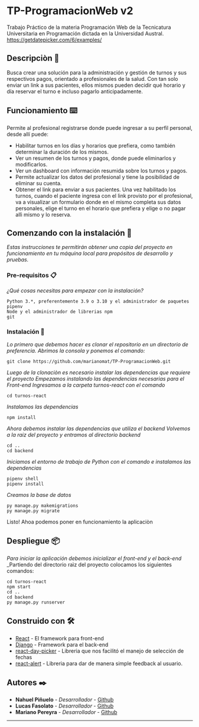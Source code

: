 # TP-ProgramacionWeb v2
Trabajo Práctico de la materia Programación Web de la Tecnicatura Universitaria en Programación dictada en la Universidad Austral.
https://getdatepicker.com/6/examples/

## Descripciòn 📖
Busca crear una solución para la administración y gestión de turnos y sus respectivos pagos, orientado a profesionales de la salud.
Con tan solo enviar un link a sus pacientes, ellos mismos pueden decidir qué horario y día reservar el turno e incluso pagarlo anticipadamente.

## Funcionamiento ⌨️
Permite al profesional registrarse donde puede ingresar a su perfil personal, desde allí puede:
- Habilitar turnos en los días y horarios que prefiera, como también determinar la duración de los mismos.
- Ver un resumen de los turnos y pagos, donde puede eliminarlos y modificarlos.
- Ver un dashboard con información resumida sobre los turnos y pagos.
- Permite actualizar los datos del profesional y tiene la posibilidad de eliminar su cuenta.
- Obtener el link para enviar a sus pacientes.
Una vez habilitado los turnos, cuando el paciente ingresa con el link provisto por el profesional, va a visualizar un formulario donde en el mismo completa sus datos personales, elige el turno en el horario que prefiera y elige o no pagar allì mismo y lo reserva.

## Comenzando con la instalación 🚀

_Estas instrucciones te permitirán obtener una copia del proyecto en funcionamiento en tu máquina local para propósitos de desarrollo y pruebas._


### Pre-requisitos 📋

_¿Qué cosas necesitas para empezar con la instalación?_

```
Python 3.*, preferentemente 3.9 o 3.10 y el administrador de paquetes pipenv
Node y el administrador de librerias npm
git 
```

### Instalación 🔧

_Lo primero que debemos hacer es clonar el repositorio en un directorio de preferencia.
Abrimos la consola y ponemos el comando:_

```
git clone https://github.com/marianomat/TP-ProgramacionWeb.git
```

_Luego de la clonaciòn es necesario instalar las dependencias que requiere el proyecto_
_Empezamos instalando las dependencias necesarias para el Front-end_
_Ingresamos a la carpeta turnos-react con el comando_

```
cd turnos-react 
```
_Instalamos las dependencias_
```
npm install
```
_Ahora debemos instalar las dependencias que utiliza el backend_
_Volvemos a la raiz del proyecto y entramos al directorio backend_
```
cd ..
cd backend
```
_Iniciamos el entorno de trabajo de Python con el comando e instalamos las dependencias_
```
pipenv shell
pipenv install
```
_Creamos la base de datos_
```
py manage.py makemigrations
py manage.py migrate
```
Listo! Ahoa podemos poner en funcionamiento la aplicaciòn

## Despliegue 📦

_Para iniciar la aplicación debemos inicializar el front-end y el back-end_
_Partiendo del directorio raìz del proyecto colocamos los siguientes comandos:
```
cd turnos-react
npm start
cd ..
cd backend
py manage.py runserver
```

## Construido con 🛠️



* [React](https://es.reactjs.org/) - El framework para front-end
* [Django](https://www.djangoproject.com/) - Framework para el back-end
* [react-day-picker](https://react-day-picker.js.org/) - Libreria que nos facilitó el manejo de selección de fechas
* [react-alert](https://www.npmjs.com/package/react-alert) - Libreria para dar de manera simple feedback al usuario.


## Autores ✒️

* **Nahuel Piñuelo** - *Desarrollador* - [Github](https://github.com/n4ikon)
* **Lucas Fasolato** - *Desarrollador* - [Github](https://github.com/LucasFasolato)
* **Mariano Pereyra** - *Desarrollador* - [Github](https://github.com/marianomat)





---
